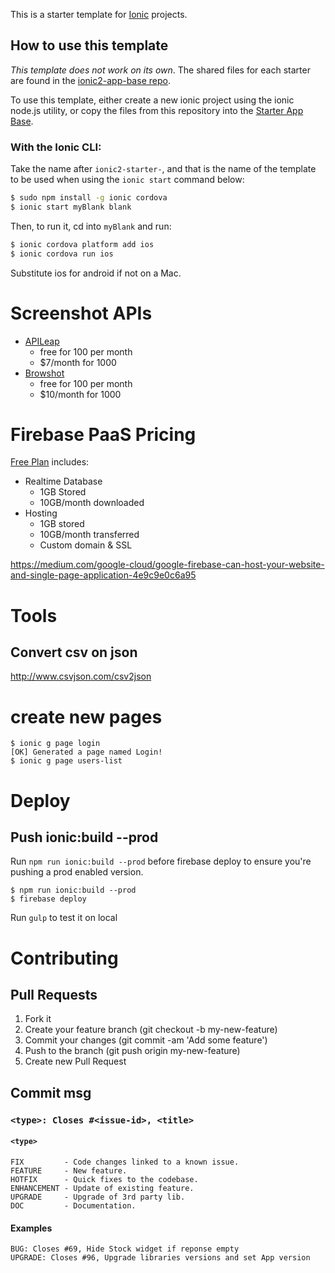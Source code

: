 This is a starter template for [Ionic](http://ionicframework.com/docs/) projects.

## How to use this template

*This template does not work on its own*. The shared files for each starter are found in the [ionic2-app-base repo](https://github.com/driftyco/ionic2-app-base).

To use this template, either create a new ionic project using the ionic node.js utility, or copy the files from this repository into the [Starter App Base](https://github.com/driftyco/ionic2-app-base).

### With the Ionic CLI:

Take the name after `ionic2-starter-`, and that is the name of the template to be used when using the `ionic start` command below:

```bash
$ sudo npm install -g ionic cordova
$ ionic start myBlank blank
```

Then, to run it, cd into `myBlank` and run:

```bash
$ ionic cordova platform add ios
$ ionic cordova run ios
```

Substitute ios for android if not on a Mac.

# Screenshot APIs

- [APILeap](https://apileap.com/)
	- free for 100 per month
	- $7/month for 1000
- [Browshot](https://browshot.com/)
	- free for 100 per month
	- $10/month for 1000

# Firebase PaaS Pricing
[Free Plan](https://firebase.google.com/pricing/) includes:
- Realtime Database
  - 1GB Stored
  - 10GB/month downloaded
- Hosting
  - 1GB stored
  - 10GB/month transferred
  - Custom domain & SSL

https://medium.com/google-cloud/google-firebase-can-host-your-website-and-single-page-application-4e9c9e0c6a95

# Tools
## Convert csv on json
http://www.csvjson.com/csv2json

# create new pages

```
$ ionic g page login
[OK] Generated a page named Login!
$ ionic g page users-list
```

# Deploy

## Push ionic:build --prod
Run `npm run ionic:build --prod` before firebase deploy to ensure you're pushing a prod enabled version.

```
$ npm run ionic:build --prod
$ firebase deploy
```

Run `gulp` to test it on local

# Contributing

## Pull Requests
1. Fork it
2. Create your feature branch (git checkout -b my-new-feature)
3. Commit your changes (git commit -am 'Add some feature')
4. Push to the branch (git push origin my-new-feature)
5. Create new Pull Request

## Commit msg
### `<type>: Closes #<issue-id>, <title>`

#### `<type>`

```
FIX         - Code changes linked to a known issue.
FEATURE     - New feature.
HOTFIX      - Quick fixes to the codebase.
ENHANCEMENT - Update of existing feature.
UPGRADE     - Upgrade of 3rd party lib.
DOC         - Documentation.
```

#### Examples
```
BUG: Closes #69, Hide Stock widget if reponse empty
UPGRADE: Closes #96, Upgrade libraries versions and set App version
```
